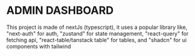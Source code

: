 # ADMIN DASHBOARD 

This project is made of nextJs (typescript), it uses a popular library like, "next-auth" for auth, "zustand" for state management, "react-query" for fetching api, "react-table/tanstack table" for tables, and "shadcn" for ui components with tailwind
